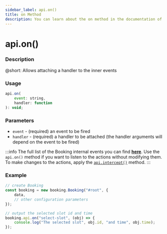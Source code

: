 ```yaml
---
sidebar_label: api.on() 
title: on Method
description: You can learn about the on method in the documentation of the DHTMLX JavaScript Booking library. Browse developer guides and API reference, try out code examples and live demos, and download a free 30-day evaluation version of DHTMLX Booking.
---
```


# api.on()

### Description

@short: Allows attaching a handler to the inner events

### Usage

~~~jsx {}
api.on(
	event: string,
	handler: function
): void;
~~~

### Parameters

- `event` - (required) an event to be fired
- `handler` - (required) a handler to be attached (the handler arguments will depend on the event to be fired)

:::info
The full list of the Booking internal events you can find [**here**](/api/api_overview/#booking-events).
Use the `api.on()` method if you want to listen to the actions without modifying them. To make changes to the actions, apply the [`api.intercept()`](/api/internal/js_booking_intercept) method.
:::

### Example

~~~jsx {7-10}
// create Booking
const booking = new booking.Booking("#root", {
	data,
	// other configuration parameters
});

// output the selected slot id and time
booking.api.on("select-slot", (obj) => {
	console.log("The selected slot", obj.id, "and time", obj.time);
});
~~~

